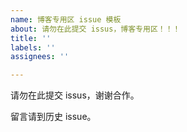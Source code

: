 ```yaml
---
name: 博客专用区 issue 模板
about: 请勿在此提交 issus，博客专用区！！！
title: ''
labels: ''
assignees: ''

---
```


请勿在此提交 issus，谢谢合作。

留言请到历史 issue。
